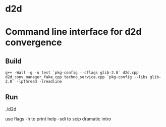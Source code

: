 # d2d
Command line interface for d2d convergence
==========================================


Build
-----

```
g++ -Wall -g -o test `pkg-config --cflags glib-2.0` d2d.cpp d2d_conv_manager_fake.cpp techno_service.cpp `pkg-config --libs glib-2.0` -lpthread -lreadline
```

Run
---

./d2d 

use flags
 -h   to print help
 -sdi to scip dramatic intro
